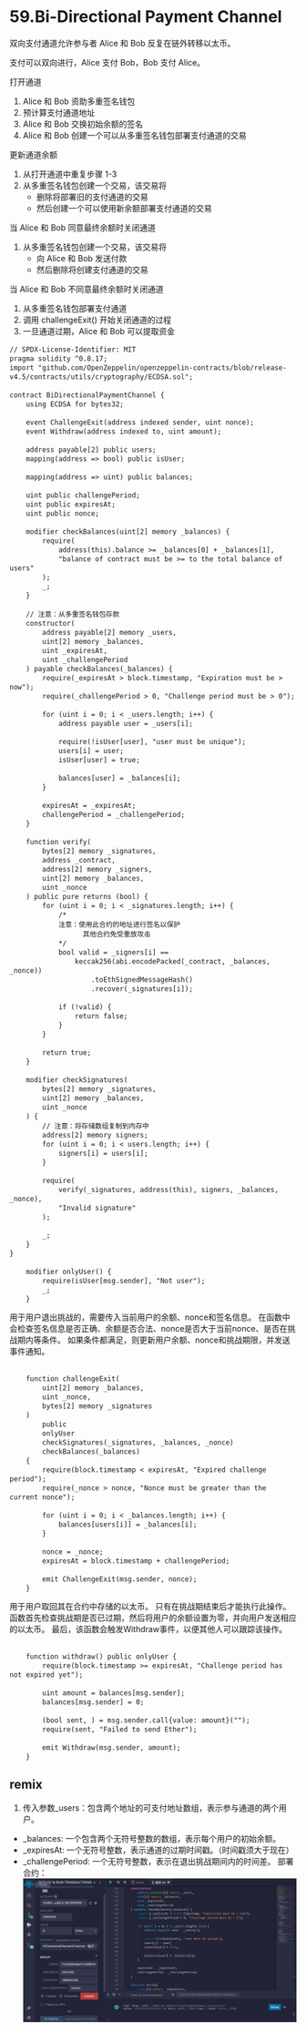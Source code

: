 # 59.Bi-Directional Payment Channel
双向支付通道允许参与者 Alice 和 Bob 反复在链外转移以太币。

支付可以双向进行，Alice 支付 Bob，Bob 支付 Alice。

打开通道
1. Alice 和 Bob 资助多重签名钱包
2. 预计算支付通道地址  
3. Alice 和 Bob 交换初始余额的签名
4. Alice 和 Bob 创建一个可以从多重签名钱包部署支付通道的交易

更新通道余额
1. 从打开通道中重复步骤 1-3
2. 从多重签名钱包创建一个交易，该交易将
   - 删除将部署旧的支付通道的交易
   - 然后创建一个可以使用新余额部署支付通道的交易

当 Alice 和 Bob 同意最终余额时关闭通道
1. 从多重签名钱包创建一个交易，该交易将
   - 向 Alice 和 Bob 发送付款
   - 然后删除将创建支付通道的交易

当 Alice 和 Bob 不同意最终余额时关闭通道
1. 从多重签名钱包部署支付通道
2. 调用 challengeExit() 开始关闭通道的过程
3. 一旦通道过期，Alice 和 Bob 可以提取资金

```solidity
// SPDX-License-Identifier: MIT
pragma solidity ^0.8.17;
import "github.com/OpenZeppelin/openzeppelin-contracts/blob/release-v4.5/contracts/utils/cryptography/ECDSA.sol";

contract BiDirectionalPaymentChannel {
    using ECDSA for bytes32;

    event ChallengeExit(address indexed sender, uint nonce);
    event Withdraw(address indexed to, uint amount);

    address payable[2] public users;
    mapping(address => bool) public isUser;

    mapping(address => uint) public balances;

    uint public challengePeriod;
    uint public expiresAt;
    uint public nonce;

    modifier checkBalances(uint[2] memory _balances) {
        require(
            address(this).balance >= _balances[0] + _balances[1],
            "balance of contract must be >= to the total balance of users"
        );
        _;
    }

    // 注意：从多重签名钱包存款
    constructor(
        address payable[2] memory _users,
        uint[2] memory _balances,
        uint _expiresAt,
        uint _challengePeriod
    ) payable checkBalances(_balances) {
        require(_expiresAt > block.timestamp, "Expiration must be > now");
        require(_challengePeriod > 0, "Challenge period must be > 0");

        for (uint i = 0; i < _users.length; i++) {
            address payable user = _users[i];

            require(!isUser[user], "user must be unique");
            users[i] = user;
            isUser[user] = true;

            balances[user] = _balances[i];
        }

        expiresAt = _expiresAt;
        challengePeriod = _challengePeriod;
    }

    function verify(
        bytes[2] memory _signatures,
        address _contract,
        address[2] memory _signers,
        uint[2] memory _balances,
        uint _nonce
    ) public pure returns (bool) {
        for (uint i = 0; i < _signatures.length; i++) {
            /*
            注意：使用此合约的地址进行签名以保护
                  其他合约免受重放攻击
            */
            bool valid = _signers[i] ==
                keccak256(abi.encodePacked(_contract, _balances, _nonce))
                    .toEthSignedMessageHash()
                    .recover(_signatures[i]);

            if (!valid) {
                return false;
            }
        }

        return true;
    }

    modifier checkSignatures(
        bytes[2] memory _signatures,
        uint[2] memory _balances,
        uint _nonce
    ) {
        // 注意：将存储数组复制到内存中
        address[2] memory signers;
        for (uint i = 0; i < users.length; i++) {
            signers[i] = users[i];
        }

        require(
            verify(_signatures, address(this), signers, _balances, _nonce),
            "Invalid signature"
        );

        _;
    }
}

    modifier onlyUser() {
        require(isUser[msg.sender], "Not user");
        _;
    }
```
用于用户退出挑战的，需要传入当前用户的余额、nonce和签名信息。
在函数中会检查签名信息是否正确、余额是否合法、nonce是否大于当前nonce、是否在挑战期内等条件。
如果条件都满足，则更新用户余额、nonce和挑战期限，并发送事件通知。
```solidity

    function challengeExit(
        uint[2] memory _balances,
        uint _nonce,
        bytes[2] memory _signatures
    )
        public
        onlyUser
        checkSignatures(_signatures, _balances, _nonce)
        checkBalances(_balances)
    {
        require(block.timestamp < expiresAt, "Expired challenge period");
        require(_nonce > nonce, "Nonce must be greater than the current nonce");

        for (uint i = 0; i < _balances.length; i++) {
            balances[users[i]] = _balances[i];
        }

        nonce = _nonce;
        expiresAt = block.timestamp + challengePeriod;

        emit ChallengeExit(msg.sender, nonce);
    }
```
用于用户取回其在合约中存储的以太币。
只有在挑战期结束后才能执行此操作。
函数首先检查挑战期是否已过期，然后将用户的余额设置为零，并向用户发送相应的以太币。
最后，该函数会触发Withdraw事件，以便其他人可以跟踪该操作。
```solidity

    function withdraw() public onlyUser {
        require(block.timestamp >= expiresAt, "Challenge period has not expired yet");

        uint amount = balances[msg.sender];
        balances[msg.sender] = 0;

        (bool sent, ) = msg.sender.call{value: amount}("");
        require(sent, "Failed to send Ether");

        emit Withdraw(msg.sender, amount);
    }
```


## remix
1. 传入参数_users：包含两个地址的可支付地址数组，表示参与通道的两个用户。
* _balances: 一个包含两个无符号整数的数组，表示每个用户的初始余额。
* _expiresAt: 一个无符号整数，表示通道的过期时间戳。（时间戳须大于现在）
* _challengePeriod: 一个无符号整数，表示在退出挑战期间内的时间差。
部署合约：
![59-1.png](img/59-1.png)
